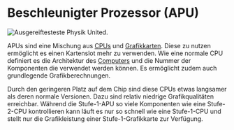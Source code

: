 # Beschleunigter Prozessor (APU)

![Ausgereiftesteste Physik United.](oredict:oc:apu1)

APUs sind eine Mischung aus [CPUs](cpu1.md) und [Grafikkarten](graphicsCard1.md). Diese zu nutzen ermöglicht es einen Kartenslot mehr zu verwenden. Wie eine normale CPU definiert es die Architektur des [Computers](../general/computer.md) und die Nummer der Komponenten die verwendet werden können. Es ermöglicht zudem auch grundlegende Grafikberechnungen.

Durch den geringeren Platz auf dem Chip sind diese CPUs etwas langsamer als deren normale Versionen. Dazu sind relativ niedrige Grafikqualitäten erreichbar. Während die Stufe-1-APU so viele Komponenten wie eine Stufe-2-CPU kontrollieren kann läuft es nur so schnell wie eine Stufe-1-CPU und stellt nur die Grafikleistung einer Stufe-1-Grafikkarte zur Verfügung.
